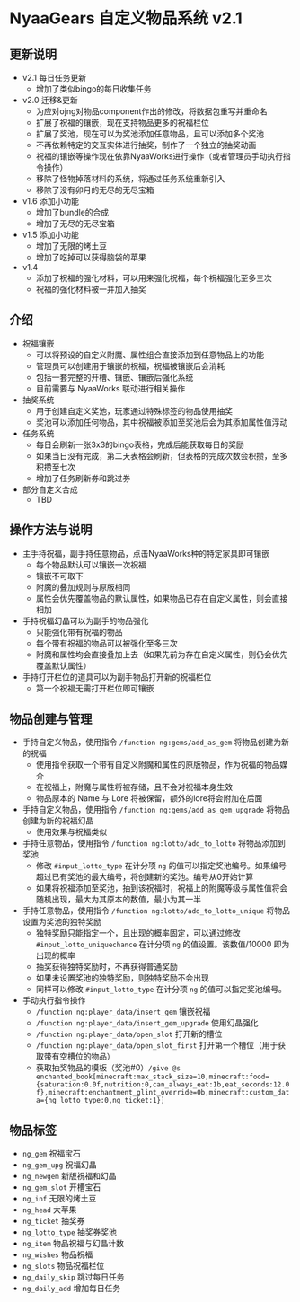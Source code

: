 # NyaaGears 自定义物品系统 v2.1

## 更新说明

- v2.1 每日任务更新
    - 增加了类似bingo的每日收集任务
- v2.0 迁移&更新
    - 为应对ojng对物品component作出的修改，将数据包重写并重命名
    - 扩展了祝福的镶嵌，现在支持物品更多的祝福栏位
    - 扩展了奖池，现在可以为奖池添加任意物品，且可以添加多个奖池
    - 不再依赖特定的交互实体进行抽奖，制作了一个独立的抽奖动画
    - 祝福的镶嵌等操作现在依靠NyaaWorks进行操作（或者管理员手动执行指令操作）
    - 移除了怪物掉落材料的系统，将通过任务系统重新引入
    - 移除了没有卯月的无尽的无尽宝箱
- v1.6 添加小功能
    - 增加了bundle的合成
    - 增加了无尽的无尽宝箱
- v1.5 添加小功能
    - 增加了无限的烤土豆
    - 增加了吃掉可以获得脑袋的苹果
- v1.4
    - 添加了祝福的强化材料，可以用来强化祝福，每个祝福强化至多三次
    - 祝福的强化材料被一并加入抽奖

## 介绍

- 祝福镶嵌
    - 可以将预设的自定义附魔、属性组合直接添加到任意物品上的功能
    - 管理员可以创建用于镶嵌的祝福，祝福被镶嵌后会消耗
    - 包括一套完整的开槽、镶嵌、镶嵌后强化系统
    - 目前需要与 NyaaWorks 联动进行相关操作
- 抽奖系统
    - 用于创建自定义奖池，玩家通过特殊标签的物品使用抽奖
    - 奖池可以添加任何物品，其中祝福被添加至奖池后会为其添加属性值浮动
- 任务系统
    - 每日会刷新一张3x3的bingo表格，完成后能获取每日的奖励
    - 如果当日没有完成，第二天表格会刷新，但表格的完成次数会积攒，至多积攒至七次
    - 增加了任务刷新券和跳过券
- 部分自定义合成
    - TBD

## 操作方法与说明

- 主手持祝福，副手持任意物品，点击NyaaWorks种的特定家具即可镶嵌
    - 每个物品默认可以镶嵌一次祝福
    - 镶嵌不可取下
    - 附魔的叠加规则与原版相同
    - 属性会优先覆盖物品的默认属性，如果物品已存在自定义属性，则会直接相加
- 手持祝福幻晶可以为副手的物品强化
    - 只能强化带有祝福的物品
    - 每个带有祝福的物品可以被强化至多三次
    - 附魔和属性均会直接叠加上去（如果先前为存在自定义属性，则仍会优先覆盖默认属性）
- 手持打开栏位的道具可以为副手物品打开新的祝福栏位
    - 第一个祝福无需打开栏位即可镶嵌

## 物品创建与管理

- 手持自定义物品，使用指令 `/function ng:gems/add_as_gem` 将物品创建为新的祝福
    - 使用指令获取一个带有自定义附魔和属性的原版物品，作为祝福的物品媒介
    - 在祝福上，附魔与属性将被存储，且不会对祝福本身生效
    - 物品原本的 Name 与 Lore 将被保留，额外的lore将会附加在后面
- 手持自定义物品，使用指令 `/function ng:gems/add_as_gem_upgrade` 将物品创建为新的祝福幻晶
    - 使用效果与祝福类似
- 手持任意物品，使用指令 `/function ng:lotto/add_to_lotto` 将物品添加到奖池
    - 修改 `#input_lotto_type` 在计分项 `ng` 的值可以指定奖池编号。如果编号超过已有奖池的最大编号，将创建新的奖池。编号从0开始计算
    - 如果将祝福添加至奖池，抽到该祝福时，祝福上的附魔等级与属性值将会随机出现，最大为其原本的数值，最小为其一半
- 手持任意物品，使用指令 `/function ng:lotto/add_to_lotto_unique` 将物品设置为奖池的独特奖励
    - 独特奖励只能指定一个，且出现的概率固定，可以通过修改 `#input_lotto_uniquechance` 在计分项 `ng` 的值设置。该数值/10000 即为出现的概率
    - 抽奖获得独特奖励时，不再获得普通奖励
    - 如果未设置奖池的独特奖励，则独特奖励不会出现
    - 同样可以修改 `#input_lotto_type` 在计分项 `ng` 的值可以指定奖池编号。
- 手动执行指令操作
    - `/function ng:player_data/insert_gem` 镶嵌祝福
    - `/function ng:player_data/insert_gem_upgrade` 使用幻晶强化
    - `/function ng:player_data/open_slot` 打开新的槽位
    - `/function ng:player_data/open_slot_first` 打开第一个槽位（用于获取带有空槽位的物品）
    - 获取抽奖物品的模板（奖池#0）`/give @s enchanted_book[minecraft:max_stack_size=10,minecraft:food={saturation:0.0f,nutrition:0,can_always_eat:1b,eat_seconds:12.0f},minecraft:enchantment_glint_override=0b,minecraft:custom_data={ng_lotto_type:0,ng_ticket:1}]`

## 物品标签

- `ng_gem` 祝福宝石
- `ng_gem_upg` 祝福幻晶
- `ng_newgem` 新版祝福和幻晶
- `ng_gem_slot` 开槽宝石
- `ng_inf` 无限的烤土豆
- `ng_head` 大苹果
- `ng_ticket` 抽奖券
- `ng_lotto_type` 抽奖券奖池
- `ng_item` 物品祝福与幻晶计数
- `ng_wishes` 物品祝福
- `ng_slots` 物品祝福栏位
- `ng_daily_skip` 跳过每日任务
- `ng_daily_add` 增加每日任务